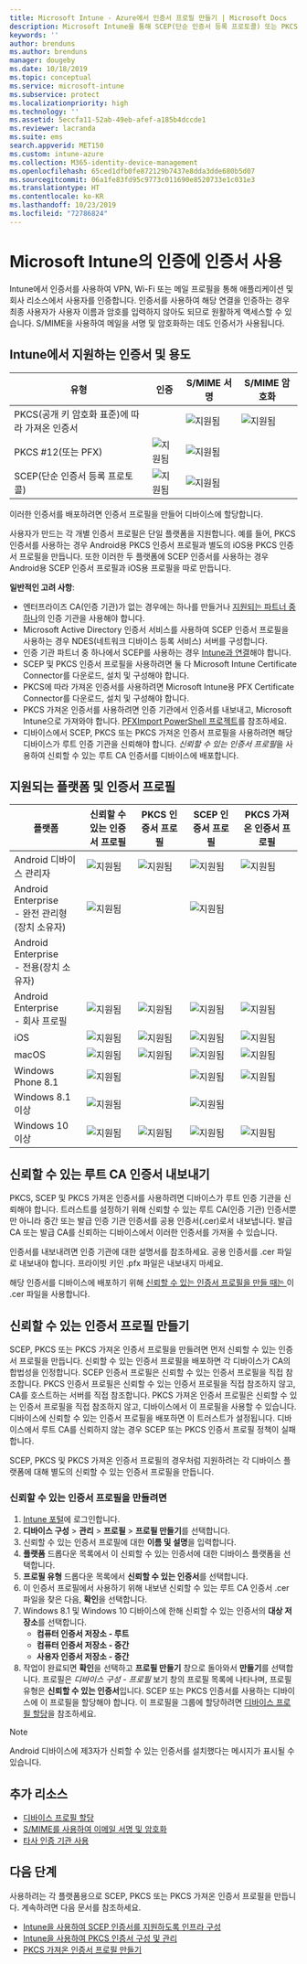 ```yaml
---
title: Microsoft Intune - Azure에서 인증서 프로필 만들기 | Microsoft Docs
description: Microsoft Intune을 통해 SCEP(단순 인증서 등록 프로토콜) 또는 PKCS(공개 키 암호 표준) 인증서 및 인증서 프로필을 사용하는 방법에 대해 알아봅니다.
keywords: ''
author: brenduns
ms.author: brenduns
manager: dougeby
ms.date: 10/18/2019
ms.topic: conceptual
ms.service: microsoft-intune
ms.subservice: protect
ms.localizationpriority: high
ms.technology: ''
ms.assetid: 5eccfa11-52ab-49eb-afef-a185b4dccde1
ms.reviewer: lacranda
ms.suite: ems
search.appverid: MET150
ms.custom: intune-azure
ms.collection: M365-identity-device-management
ms.openlocfilehash: 65ced1dfb0fe872129b7437e8dda3dde680b5d07
ms.sourcegitcommit: 06a1fe83fd95c9773c011690e8520733e1c031e3
ms.translationtype: HT
ms.contentlocale: ko-KR
ms.lasthandoff: 10/23/2019
ms.locfileid: "72786824"
---
```

# <a name="use-certificates-for-authentication-in-microsoft-intune"></a>Microsoft Intune의 인증에 인증서 사용  

Intune에서 인증서를 사용하여 VPN, Wi-Fi 또는 메일 프로필을 통해 애플리케이션 및 회사 리소스에서 사용자를 인증합니다. 인증서를 사용하여 해당 연결을 인증하는 경우 최종 사용자가 사용자 이름과 암호를 입력하지 않아도 되므로 원활하게 액세스할 수 있습니다. S/MIME을 사용하여 메일을 서명 및 암호화하는 데도 인증서가 사용됩니다.

## <a name="intune-supported-certificates-and-usage"></a>Intune에서 지원하는 인증서 및 용도
| 유형              | 인증 | S/MIME 서명 | S/MIME 암호화  |
|--|--|--|--|
| PKCS(공개 키 암호화 표준)에 따라 가져온 인증서 |  | ![지원됨](./media/certificates-configure/green-check.png) | ![지원됨](./media/certificates-configure/green-check.png)|
| PKCS #12(또는 PFX)    | ![지원됨](./media/certificates-configure/green-check.png) | ![지원됨](./media/certificates-configure/green-check.png) |  |
| SCEP(단순 인증서 등록 프로토콜)  | ![지원됨](./media/certificates-configure/green-check.png) | ![지원됨](./media/certificates-configure/green-check.png) | |

이러한 인증서를 배포하려면 인증서 프로필을 만들어 디바이스에 할당합니다.  

사용자가 만드는 각 개별 인증서 프로필은 단일 플랫폼을 지원합니다. 예를 들어, PKCS 인증서를 사용하는 경우 Android용 PKCS 인증서 프로필과 별도의 iOS용 PKCS 인증서 프로필을 만듭니다. 또한 이러한 두 플랫폼에 SCEP 인증서를 사용하는 경우 Android용 SCEP 인증서 프로필과 iOS용 프로필을 따로 만듭니다.  

**일반적인 고려 사항**:  
- 엔터프라이즈 CA(인증 기관)가 없는 경우에는 하나를 만들거나 [지원되는 파트너 중 하나](certificate-authority-add-scep-overview.md#third-party-certification-authority-partners)의 인증 기관을 사용해야 합니다.
- Microsoft Active Directory 인증서 서비스를 사용하여 SCEP 인증서 프로필을 사용하는 경우 NDES(네트워크 디바이스 등록 서비스) 서버를 구성합니다.
- 인증 기관 파트너 중 하나에서 SCEP를 사용하는 경우 [Intune과 연결](certificate-authority-add-scep-overview.md#set-up-third-party-ca-integration)해야 합니다.
- SCEP 및 PKCS 인증서 프로필을 사용하려면 둘 다 Microsoft Intune Certificate Connector를 다운로드, 설치 및 구성해야 합니다. 
- PKCS에 따라 가져온 인증서를 사용하려면 Microsoft Intune용 PFX Certificate Connector를 다운로드, 설치 및 구성해야 합니다.
- PKCS 가져온 인증서를 사용하려면 인증 기관에서 인증서를 내보내고, Microsoft Intune으로 가져와야 합니다. [PFXImport PowerShell 프로젝트](https://github.com/Microsoft/Intune-Resource-Access/tree/develop/src/PFXImportPowershell)를 참조하세요.
- 디바이스에서 SCEP, PKCS 또는 PKCS 가져온 인증서 프로필을 사용하려면 해당 디바이스가 루트 인증 기관을 신뢰해야 합니다. *신뢰할 수 있는 인증서 프로필*을 사용하여 신뢰할 수 있는 루트 CA 인증서를 디바이스에 배포합니다.  

## <a name="supported-platforms-and-certificate-profiles"></a>지원되는 플랫폼 및 인증서 프로필  
| 플랫폼              | 신뢰할 수 있는 인증서 프로필 | PKCS 인증서 프로필 | SCEP 인증서 프로필 | PKCS 가져온 인증서 프로필  |
|--|--|--|--|---|
| Android 디바이스 관리자 | ![지원됨](./media/certificates-configure/green-check.png) | ![지원됨](./media/certificates-configure/green-check.png) | ![지원됨](./media/certificates-configure/green-check.png)|  ![지원됨](./media/certificates-configure/green-check.png) |
| Android Enterprise <br> - 완전 관리형(장치 소유자)   | ![지원됨](./media/certificates-configure/green-check.png) |   | ![지원됨](./media/certificates-configure/green-check.png) |   |
| Android Enterprise <br> - 전용(장치 소유자)   |  |   |  |   |
| Android Enterprise <br> - 회사 프로필    | ![지원됨](./media/certificates-configure/green-check.png) | ![지원됨](./media/certificates-configure/green-check.png) | ![지원됨](./media/certificates-configure/green-check.png) | ![지원됨](./media/certificates-configure/green-check.png) |
| iOS                   | ![지원됨](./media/certificates-configure/green-check.png) | ![지원됨](./media/certificates-configure/green-check.png) | ![지원됨](./media/certificates-configure/green-check.png) | ![지원됨](./media/certificates-configure/green-check.png) |
| macOS                 | ![지원됨](./media/certificates-configure/green-check.png) |  ![지원됨](./media/certificates-configure/green-check.png) |![지원됨](./media/certificates-configure/green-check.png)|![지원됨](./media/certificates-configure/green-check.png)|
| Windows Phone 8.1     |![지원됨](./media/certificates-configure/green-check.png)  |  | ![지원됨](./media/certificates-configure/green-check.png)| ![지원됨](./media/certificates-configure/green-check.png) |
| Windows 8.1 이상 |![지원됨](./media/certificates-configure/green-check.png)  |  |![지원됨](./media/certificates-configure/green-check.png) |   |
| Windows 10 이상  | ![지원됨](./media/certificates-configure/green-check.png) | ![지원됨](./media/certificates-configure/green-check.png) | ![지원됨](./media/certificates-configure/green-check.png) | ![지원됨](./media/certificates-configure/green-check.png) |

## <a name="export-the-trusted-root-ca-certificate"></a>신뢰할 수 있는 루트 CA 인증서 내보내기  
PKCS, SCEP 및 PKCS 가져온 인증서를 사용하려면 디바이스가 루트 인증 기관을 신뢰해야 합니다. 트러스트를 설정하기 위해 신뢰할 수 있는 루트 CA(인증 기관) 인증서뿐만 아니라 중간 또는 발급 인증 기관 인증서를 공용 인증서(.cer)로서 내보냅니다. 발급 CA 또는 발급 CA를 신뢰하는 디바이스에서 이러한 인증서를 가져올 수 있습니다.  

인증서를 내보내려면 인증 기관에 대한 설명서를 참조하세요. 공용 인증서를 .cer 파일로 내보내야 합니다.  프라이빗 키인 .pfx 파일은 내보내지 마세요.  

해당 인증서를 디바이스에 배포하기 위해 [신뢰할 수 있는 인증서 프로필을 만들 때는 ](#create-trusted-certificate-profiles) 이 .cer 파일을 사용합니다.  

## <a name="create-trusted-certificate-profiles"></a>신뢰할 수 있는 인증서 프로필 만들기  
SCEP, PKCS 또는 PKCS 가져온 인증서 프로필을 만들려면 먼저 신뢰할 수 있는 인증서 프로필을 만듭니다. 신뢰할 수 있는 인증서 프로필을 배포하면 각 디바이스가 CA의 합법성을 인정합니다. SCEP 인증서 프로필은 신뢰할 수 있는 인증서 프로필을 직접 참조합니다. PKCS 인증서 프로필은 신뢰할 수 있는 인증서 프로필을 직접 참조하지 않고, CA를 호스트하는 서버를 직접 참조합니다. PKCS 가져온 인증서 프로필은 신뢰할 수 있는 인증서 프로필을 직접 참조하지 않고, 디바이스에서 이 프로필을 사용할 수 있습니다. 디바이스에 신뢰할 수 있는 인증서 프로필을 배포하면 이 트러스트가 설정됩니다. 디바이스에서 루트 CA를 신뢰하지 않는 경우 SCEP 또는 PKCS 인증서 프로필 정책이 실패합니다.  

SCEP, PKCS 및 PKCS 가져온 인증서 프로필의 경우처럼 지원하려는 각 디바이스 플랫폼에 대해 별도의 신뢰할 수 있는 인증서 프로필을 만듭니다.  


### <a name="to-create-a-trusted-certificate-profile"></a>신뢰할 수 있는 인증서 프로필을 만들려면  

1. [Intune 포털](https://aka.ms/intuneportal)에 로그인합니다.  
2. **디바이스 구성** > **관리** > **프로필** > **프로필 만들기**를 선택합니다.  
3. 신뢰할 수 있는 인증서 프로필에 대한 **이름 및 설명**을 입력합니다.  
4. **플랫폼** 드롭다운 목록에서 이 신뢰할 수 있는 인증서에 대한 디바이스 플랫폼을 선택합니다.  
5. **프로필 유형** 드롭다운 목록에서 **신뢰할 수 있는 인증서**를 선택합니다.  
6. 이 인증서 프로필에서 사용하기 위해 내보낸 신뢰할 수 있는 루트 CA 인증서 .cer 파일을 찾은 다음, **확인**을 선택합니다.  
7. Windows 8.1 및 Windows 10 디바이스에 한해 신뢰할 수 있는 인증서의 **대상 저장소**를 선택합니다.  
   - **컴퓨터 인증서 저장소 - 루트**
   - **컴퓨터 인증서 저장소 - 중간**
   - **사용자 인증서 저장소 - 중간**
8. 작업이 완료되면 **확인**을 선택하고 **프로필 만들기** 창으로 돌아와서 **만들기**를 선택합니다.
프로필은 *디바이스 구성 - 프로필* 보기 창의 프로필 목록에 나타나며, 프로필 유형은 **신뢰할 수 있는 인증서**입니다.  SCEP 또는 PKCS 인증서를 사용하는 디바이스에 이 프로필을 할당해야 합니다. 이 프로필을 그룹에 할당하려면 [디바이스 프로필 할당](../configuration/device-profile-assign.md)을 참조하세요.

> [!NOTE]  
> Android 디바이스에 제3자가 신뢰할 수 있는 인증서를 설치했다는 메시지가 표시될 수 있습니다.  

## <a name="additional-resources"></a>추가 리소스  
- [디바이스 프로필 할당](../configuration/device-profile-assign.md)  
- [S/MIME를 사용하여 이메일 서명 및 암호화](certificates-s-mime-encryption-sign.md)  
- [타사 인증 기관 사용](certificate-authority-add-scep-overview.md)  

## <a name="next-steps"></a>다음 단계  
사용하려는 각 플랫폼용으로 SCEP, PKCS 또는 PKCS 가져온 인증서 프로필을 만듭니다. 계속하려면 다음 문서를 참조하세요.  
- [Intune을 사용하여 SCEP 인증서를 지원하도록 인프라 구성](certificates-scep-configure.md)  
- [Intune을 사용하여 PKCS 인증서 구성 및 관리](certficates-pfx-configure.md)  
- [PKCS 가져온 인증서 프로필 만들기](certificates-imported-pfx-configure.md#create-a-pkcs-imported-certificate-profile)  

